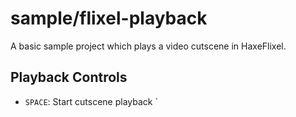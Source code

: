 # sample/flixel-playback

A basic sample project which plays a video cutscene in HaxeFlixel.

## Playback Controls

- `SPACE`: Start cutscene playback
`